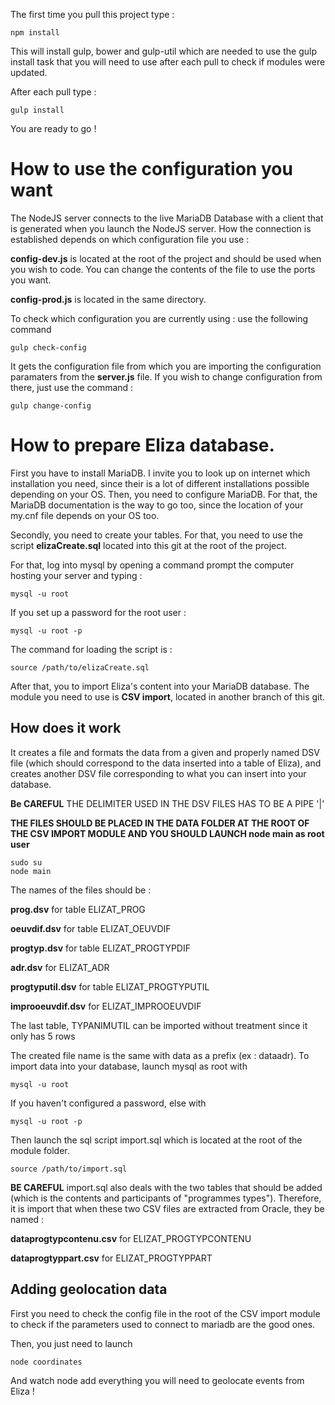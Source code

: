 The first time you pull this project type :

    npm install
    
This will install gulp, bower and gulp-util which are needed to use the gulp install task that you will need to use after each pull to check if modules were updated.

After each pull type :

    gulp install
    
You are ready to go !


# How to use the configuration you want

The NodeJS server connects to the live MariaDB Database with a client that is generated when you launch the NodeJS server.
How the connection is established depends on which configuration file you use :

**config-dev.js** is located at the root of the project and should be used when you wish to code. You can change the contents of the file to use the ports you want.

**config-prod.js** is located in the same directory. 

To check which configuration you are currently using : use the following command 

    gulp check-config
    
It gets the configuration file from which you are importing the configuration paramaters from the **server.js** file.
If you wish to change configuration from there, just use the command :

    gulp change-config
    
# How to prepare Eliza database.

First you have to install MariaDB. I invite you to look up on internet which installation you need, since their is a lot of different installations possible depending on your OS.
Then, you need to configure MariaDB. For that, the MariaDB documentation is the way to go too, since the location of your my.cnf file depends on your OS too.

Secondly, you need to create your tables. For that, you need to use the script **elizaCreate.sql** located into this git at the root of the project.

For that, log into mysql by opening a command prompt the computer hosting your server and typing :

    mysql -u root 
    
If you set up a password for the root user :

    mysql -u root -p
    
The command for loading the script is :

    source /path/to/elizaCreate.sql

After that, you to import Eliza's content into your MariaDB database.
The module you need to use is **CSV import**, located in another branch of this git.

## How does it work

It creates a file and formats the data from a given and properly named DSV file (which should correspond to the data inserted into a table of Eliza), and creates another DSV file corresponding to what you can insert into your database.

**Be CAREFUL**
THE DELIMITER USED IN THE DSV FILES HAS TO BE A PIPE '|'

**THE FILES SHOULD BE PLACED IN THE DATA FOLDER AT THE ROOT OF THE CSV IMPORT MODULE AND YOU SHOULD LAUNCH node main as root user**

    sudo su
    node main
    

The names of the files should be :

**prog.dsv** for table ELIZAT_PROG

**oeuvdif.dsv** for table ELIZAT_OEUVDIF

**progtyp.dsv** for table ELIZAT_PROGTYPDIF

**adr.dsv** for ELIZAT_ADR

**progtyputil.dsv** for table ELIZAT_PROGTYPUTIL

**improoeuvdif.dsv** for ELIZAT_IMPROOEUVDIF


The last table, TYPANIMUTIL can be imported without treatment since it only has 5 rows


The created file name is the same with data as a prefix (ex : dataadr).
To import data into your database, launch mysql as root with

    mysql -u root 
    
If you haven't configured a password, else with

    mysql -u root -p
    
Then launch the sql script import.sql which is located at the root of the module folder. 

    source /path/to/import.sql

**BE CAREFUL** import.sql also deals with the two tables that should be added (which is the contents and participants of "programmes types").
Therefore, it is import that when these two CSV files are extracted from Oracle, they be named :

**dataprogtypcontenu.csv** for ELIZAT_PROGTYPCONTENU

**dataprogtyppart.csv** for ELIZAT_PROGTYPPART

## Adding geolocation data

First you need to check the config file in the root of the CSV import module to check if the parameters used to connect to mariadb are the good ones.

Then, you just need to launch

    node coordinates
    
And watch node add everything you will need to geolocate events from Eliza !